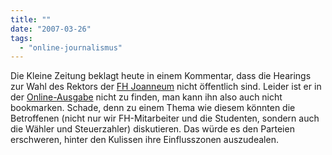 ```yaml
---
title: ""
date: "2007-03-26"
tags: 
  - "online-journalismus"
---
```


Die Kleine Zeitung beklagt heute in einem Kommentar, dass die Hearings zur Wahl des Rektors der [FH Joanneum](http://www.fh-joanneum.at/aw/~a/home/?lan=de) nicht öffentlich sind. Leider ist er in der [Online-Ausgabe](http://www.kleinezeitung.at/) nicht zu finden, man kann ihn also auch nicht bookmarken. Schade, denn zu einem Thema wie diesem könnten die Betroffenen (nicht nur wir FH-Mitarbeiter und die Studenten, sondern auch die Wähler und Steuerzahler) diskutieren. Das würde es den Parteien erschweren, hinter den Kulissen ihre Einflusszonen auszudealen.
